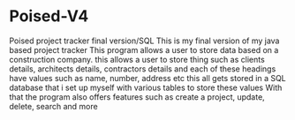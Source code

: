 # Poised-V4
Poised project tracker final version/SQL
This is my final version of my java based project tracker
This program allows a user to store data based on a construction company. this allows a user to store thing such as clients details, architects details, contractors details and each of these headings have values such as name, number, address etc
this all gets stored in a SQL database that i set up myself with various tables to store these values
With that the program also offers features such as create a project, update, delete, search and more
